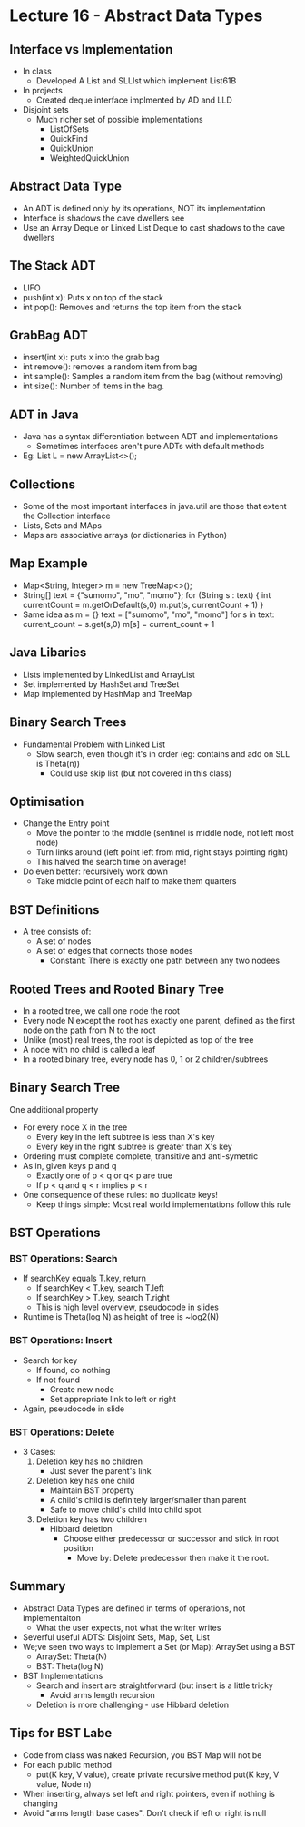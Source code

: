 # Lecture 16 - Abstract Data Types
## Interface vs Implementation
- In class
  - Developed A List and SLLIst which implement List61B
- In projects
  - Created deque interface implmented by AD and LLD
- Disjoint sets
  - Much richer set of possible implementations
    - ListOfSets
    - QuickFind
    - QuickUnion
    - WeightedQuickUnion

## Abstract Data Type
- An ADT is defined only by its operations, NOT its implementation
- Interface is shadows the cave dwellers see
- Use an Array Deque or Linked List Deque to cast shadows to the cave dwellers

## The Stack ADT
- LIFO
- push(int x): Puts x on top of the stack
- int pop(): Removes and returns the top item from the stack

## GrabBag ADT
- insert(int x): puts x into the grab bag
- int remove(): removes a random item from bag
- int sample(): Samples a random item from the bag (without removing)
- int size(): Number of items in the bag.

## ADT in Java
- Java has a syntax differentiation between ADT and implementations
  - Sometimes interfaces aren't pure ADTs with default methods
- Eg: List<Integer> L = new ArrayList<>();

## Collections
- Some of the most important interfaces in java.util are those that extent the Collection interface
- Lists, Sets and MAps
- Maps are associative arrays (or dictionaries in Python)

## Map Example
- Map<String, Integer> m = new TreeMap<>();
- String[] text = {"sumomo", "mo", "momo"};
for (String s : text) { 
    int currentCount = m.getOrDefault(s,0)
    m.put(s, currentCount + 1)
}
- Same idea as
m = {}
text = ["sumomo", "mo", "momo"]
for s in text:
  current_count = s.get(s,0)
  m[s] = current_count + 1

## Java Libaries
- Lists implemented by LinkedList and ArrayList
- Set implemented by HashSet and TreeSet
- Map implemented by HashMap and TreeMap

## Binary Search Trees
- Fundamental Problem with Linked List
  - Slow search, even though it's in order (eg: contains and add on SLL is Theta(n))
    - Could use skip list (but not covered in this class)

## Optimisation
- Change the Entry point
  - Move the pointer to the middle (sentinel is middle node, not left most node)
  - Turn links around (left point left from mid, right stays pointing right)
  - This halved the search time on average!
- Do even better: recursively work down
  - Take middle point of each half to make them quarters

## BST Definitions
- A tree consists of: 
  - A set of nodes
  - A set of edges that connects those nodes
    - Constant: There is exactly one path between any two nodees

## Rooted Trees and Rooted Binary Tree
- In a rooted tree, we call one node the root
- Every node N except the root has exactly one parent, defined as the first node on the path from N to the root
- Unlike (most) real trees, the root is depicted as top of the tree
- A node with no child is called a leaf
- In a rooted binary tree, every node has 0, 1 or 2 children/subtrees

## Binary Search Tree
One additional property
- For every node X in the tree
  - Every key in the left subtree is less than X's key
  - Every key in the right subtree is greater than X's key
- Ordering must complete complete, transitive and anti-symetric
- As in, given keys p and q
  - Exactly one of p < q or q< p are true
  - If p < q and q < r implies p < r
- One consequence of these rules: no duplicate keys!
  - Keep things simple: Most real world implementations follow this rule

## BST Operations
### BST Operations: Search
- If searchKey equals T.key, return
  - If searchKey < T.key, search T.left
  - If searchKey > T.key, search T.right
  - This is high level overview, pseudocode in slides
- Runtime is Theta(log N) as height of tree is ~log2(N)

### BST Operations: Insert
- Search for key
  - If found, do nothing
  - If not found
    - Create new node
    - Set appropriate link to left or right
- Again, pseudocode in slide

### BST Operations: Delete
- 3 Cases:
  1. Deletion key has no children
     - Just sever the parent's link
  2. Deletion key has one child
     - Maintain BST property
     - A child's child is definitely larger/smaller than parent
     - Safe to move child's child into child spot
  3. Deletion key has two children
     - Hibbard deletion
       - Choose either predecessor or successor and stick in root position
         - Move by: Delete predecessor then make it the root.

## Summary
- Abstract Data Types are defined in terms of operations, not implementaiton
  - What the user expects, not what the writer writes
- Severful useful ADTS: Disjoint Sets, Map, Set, List
- We;ve seen two ways to implement a Set (or Map): ArraySet using a BST
  - ArraySet: Theta(N)
  - BST: Theta(log N)
- BST Implementations
  - Search and insert are straightforward (but insert is a little tricky
    - Avoid arms length recursion
  - Deletion is more challenging - use Hibbard deletion

## Tips for BST Labe
- Code from class was naked Recursion, you BST Map will not be
- For each public method
  - put(K key, V value), create private recursive method put(K key, V value, Node n)
- When inserting, always set left and right pointers, even if nothing is changing
- Avoid "arms length base cases". Don't check if left or right is null